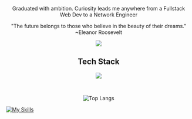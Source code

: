 <p align="center">Graduated with ambition. Curiosity leads me anywhere from a Fullstack Web Dev to a Network Engineer </p>
<p align="center">"The future belongs to those who believe in the beauty of their dreams." ~Eleanor Roosevelt</p>

<p align="center">
  <a href="https://github.com/Kaysium">
    <img src="https://skillicons.dev/icons?i=vscode,git,github" />
  </a>
</p>

<h2 align="center">Tech Stack</h2>




<p align="center">
  <a href="https://github.com/Kaysium">
    <img src="https://skillicons.dev/icons?i=ts,js,py,bash,lua,java,c,cpp,php,nodejs,vue,flask,tailwind,html,css,mysql,mongodb,jquery&perline=9" />
  </a>
</p>
<br>


<div align="center">


  
![Top Langs](https://github-readme-stats.vercel.app/api/top-langs/?username=kaysium&layout=compact)





</div>


[![My Skills](https://skillicons.dev/icons?i=linux,regex)](https://github.com/Kaysium)
